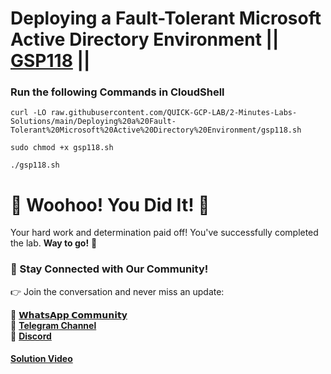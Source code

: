 # Deploying a Fault-Tolerant Microsoft Active Directory Environment || [GSP118](https://www.cloudskillsboost.google/focuses/1817?parent=catalog) ||

### Run the following Commands in CloudShell

```
curl -LO raw.githubusercontent.com/QUICK-GCP-LAB/2-Minutes-Labs-Solutions/main/Deploying%20a%20Fault-Tolerant%20Microsoft%20Active%20Directory%20Environment/gsp118.sh

sudo chmod +x gsp118.sh

./gsp118.sh
```

# 🎉 Woohoo! You Did It! 🎉

Your hard work and determination paid off!
You've successfully completed the lab. **Way to go!** 🚀

### 💬 Stay Connected with Our Community!

👉 Join the conversation and never miss an update:

💚 [**𝗪𝗵𝗮𝘁𝘀𝗔𝗽𝗽 𝗖𝗼𝗺𝗺𝘂𝗻𝗶𝘁𝘆**](https://chat.whatsapp.com/FYKYrKwcwYDE2Xl08SEi7D) <br>
📢 [**Telegram Channel**](https://t.me/+e1HQkO3ao2FmMGQ1) <br>
👥 [**Discord**](https://discord.gg/VzBN22adUC)

#### [Solution Video](https://www.youtube.com/@officialSheBright)

